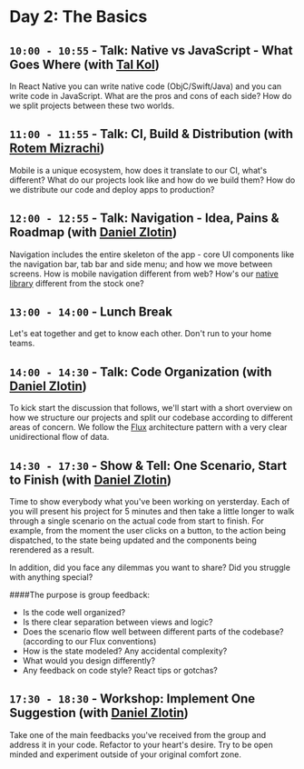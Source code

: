 # Day 2: The Basics

## `10:00 - 10:55` - Talk: Native vs JavaScript - What Goes Where (with [Tal Kol](mailto:talkol@wix.com))
In React Native you can write native code (ObjC/Swift/Java) and you can write code in JavaScript. What are the pros and cons of each side? How do we split projects between these two worlds.

## `11:00 - 11:55` - Talk: CI, Build & Distribution (with [Rotem Mizrachi](mailto:rotemm@wix.com))
Mobile is a unique ecosystem, how does it translate to our CI, what's different? What do our projects look like and how do we build them? How do we distribute our code and deploy apps to production?

## `12:00 - 12:55` - Talk: Navigation - Idea, Pains & Roadmap (with [Daniel Zlotin](mailto:danielzl@wix.com))
Navigation includes the entire skeleton of the app - core UI components like the navigation bar, tab bar and side menu; and how we move between screens. How is mobile navigation different from web? How's our [native library](https://github.com/wix/react-native-navigation) different from the stock one?

## `13:00 - 14:00` - Lunch Break
Let's eat together and get to know each other. Don't run to your home teams.

## `14:00 - 14:30` - Talk: Code Organization (with [Daniel Zlotin](mailto:danielzl@wix.com))
To kick start the discussion that follows, we'll start with a short overview on how we structure our projects and split our codebase according to different areas of concern. We follow the [Flux](https://facebook.github.io/flux/) architecture pattern with a very clear unidirectional flow of data.

## `14:30 - 17:30` - Show & Tell: One Scenario, Start to Finish (with [Daniel Zlotin](mailto:danielzl@wix.com))
Time to show everybody what you've been working on yersterday. Each of you will present his project for 5 minutes and then take a little longer to walk through a single scenario on the actual code from start to finish. For example, from the moment the user clicks on a button, to the action being dispatched, to the state being updated and the components being rerendered as a result.

In addition, did you face any dilemmas you want to share? Did you struggle with anything special?

####The purpose is group feedback:
* Is the code well organized?
* Is there clear separation between views and logic?
* Does the scenario flow well between different parts of the codebase? (according to our Flux conventions)
* How is the state modeled? Any accidental complexity?
* What would you design differently?
* Any feedback on code style? React tips or gotchas?

## `17:30 - 18:30` - Workshop: Implement One Suggestion (with [Daniel Zlotin](mailto:danielzl@wix.com))
Take one of the main feedbacks you've received from the group and address it in your code. Refactor to your heart's desire. Try to be open minded and experiment outside of your original comfort zone.
